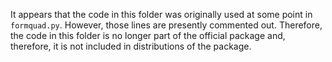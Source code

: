 It appears that the code in this folder was originally used at some point in
`formquad.py`.  However, those lines are presently commented out.  Therefore,
the code in this folder is no longer part of the official package and,
therefore, it is not included in distributions of the package.

